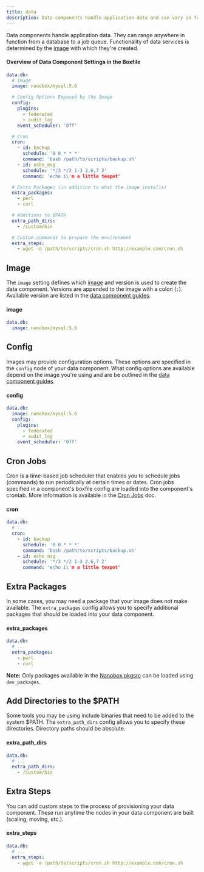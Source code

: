```yaml
---
title: data
description: Data components handle application data and can vary in function - anything from a database to a job queue.
---
```


Data components handle application data. They can range anywhere in function from a database to a job queue. Functionality of data services is determined by the [image](#image) with which they're created.

#### Overview of Data Component Settings in the Boxfile
```yaml
data.db:
  # Image
  image: nanobox/mysql:5.6

  # Config Options Exposed by the Image
  config:
    plugins:
      - federated
      - audit_log
    event_scheduler: 'Off'

  # Cron
  cron:
    - id: backup
      schedule: '0 0 * * *'
      command: 'bash /path/to/scripts/backup.sh'
    - id: echo_msg
      schedule: '*/3 */2 1-3 2,6,7 2'
      command: 'echo i\'m a little teapot'

  # Extra Packages (in addition to what the image installs)
  extra_packages:
    - perl
    - curl

  # Additions to $PATH
  extra_path_dirs:
    - /custom/bin

  # Custom commands to prepare the environment
  extra_steps:
    - wget -o /path/to/scripts/cron.sh http://example.com/cron.sh
```

## Image
The `image` setting defines which [image](/images/) and version is used to create the data component. Versions are appended to the image with a colon (`:`). Available version are listed in the [data component guides](http://guides.nanobox.io/components/).

#### image
```yaml
data.db:
  image: nanobox/mysql:5.6
```

## Config
Images may provide configuration options. These options are specified in the `config` node of your data component. What config options are available depend on the image you're using and are be outlined in the [data component guides](http://guides.nanobox.io/components/).

#### config
```yaml
data.db:
  image: nanobox/mysql:5.6
  config:
    plugins:
      - federated
      - audit_log
    event_scheduler: 'Off'
```

## Cron Jobs
Cron is a time-based job scheduler that enables you to schedule jobs (commands) to run periodically at certain times or dates. Cron jobs specified in a component's boxfile config are loaded into the component's crontab. More information is available in the [Cron Jobs](/app-config/cron-jobs/) doc.

#### cron
```yaml
data.db:
  # ...
  cron:
    - id: backup
      schedule: '0 0 * * *'
      command: 'bash /path/to/scripts/backup.sh'
    - id: echo_msg
      schedule: '*/3 */2 1-3 2,6,7 2'
      command: 'echo i\'m a little teapot'
```

## Extra Packages
In some cases, you may need a package that your image does not make available. The `extra_packages` config allows you to specify additional packages that should be loaded into your data component.

#### extra_packages
```yaml
data.db:
  # ...
  extra_packages:
    - perl
    - curl
```

**Note:** Only packages available in the [Nanobox pkgsrc](http://pkgsrc.nanobox.io/nanobox/base/Linux/) can be loaded using `dev_packages`.

## Add Directories to the $PATH
Some tools you may be using include binaries that need to be added to the system $PATH. The `extra_path_dirs` config allows you to specify these directories. Directory paths should be absolute.

#### extra_path_dirs
```yaml
data.db:
  # ...
  extra_path_dirs:
    - /custom/bin
```

## Extra Steps
You can add custom steps to the process of provisioning your data component. These run anytime the nodes in your data component are built (scaling, moving, etc.).

#### extra_steps
```yaml
data.db:
  # ...
  extra_steps:
    - wget -o /path/to/scripts/cron.sh http://example.com/cron.sh
```
